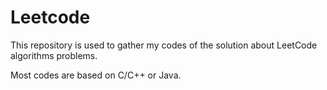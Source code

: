# Leetcode

This repository is used to gather my codes of the solution about LeetCode algorithms problems.

Most codes are based on C/C++ or Java.
